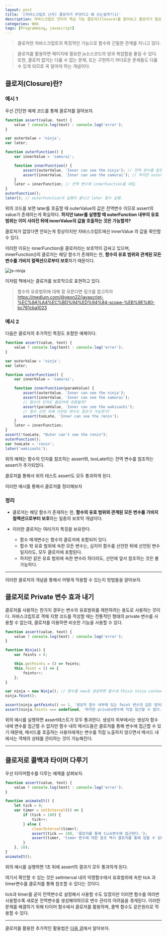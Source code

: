 ```yaml
---
layout: post
title: '[자바스크립트 닌자] 클로저가 무엇이고 왜 쓰는걸까?(1)'
description: 자바스크립트 언어의 핵심 기능 클로저(Closure)를 알아보고 클로저가 필요한 주요 기능에 대해 알아보자
categories: Web
tags: [Programming, javascript]
---
```


> 클로저란 자바스크립트의 특징적인 기능으로 함수와 긴밀한 관계를 지니고 있다.

> 클로저를 활용하면 페이지에 필요한 js소스코드의 양과 복잡함을 줄일 수 있다. 또한, 클로저 없이는 다룰 수 없는 문제, 또는 구현하기 까다로운 문제들도 다룰 수 있게 되므로 꼭 알아야 하는 개념이다.

## 클로저(Closure)란?

### 예시 1

우선 간단한 예제 코드를 통해 클로저를 알아보자.

```js
function assert(value, text) {
	value ? console.log(text) : console.log('error');
}

var outerValue = 'ninja';
var later;

function outerFunction() {
	var innerValue = 'samurai';

	function innerFunction() {
		assert(outerValue, 'Inner can see the ninja'); // 전역 변수를 참조하는건 당연히 가능하다.
		assert(innerValue, 'Inner can see the samurai'); // 하지만 outerFunction 함수가 끝나도 innerValue를 참조하는게 가능할까?
	}
	later = innerFunction; // 전역 변수에 innerFunction을 대입.
}
outerFunction();
later(); // outerFunction의 실행이 끝나고 later 함수 실행.
```

위의 코드를 보면 later를 호출할 때 outerValue의 값은 전역변수 이므로 assert의 value가 존재하는게 확실하다. **하지만 later를 실행할 때 outerFunction 내부의 유효범위는 이미 사라진 뒤에 innerValue의 값을 호출하는 것은 가능할까?**

클로저가 없었다면 안되는게 정상이지만 자바스크립트에선 innerValue 의 값을 확인할 수 있다.

이러한 이유는 innerFunction을 클로저라는 보호막이 감싸고 있으며, innerFunction()의 클로저는 해당 함수가 존재하는 한, **함수의 유효 범위와 관계된 모든 변수를 가비지 컬렉션으로부터 보호**하기 때문이다.

![js-ninja](/assets/images/posts/closure.jpg)

이처럼 책에서는 클로저를 보호막으로 표현하고 있다.

> 함수의 유효범위에 대해 잘 모른다면 링크를 참고하자 <https://medium.com/@yeon22/javascript-%EC%8A%A4%EC%BD%94%ED%94%84-scope-%EB%9E%80-bc761cba1023>

### 예시 2

다음은 클로저의 추가적인 특징도 포함한 예제이다.

```js
function assert(value, text) {
	value ? console.log(text) : console.log('error');
}

var outerValue = 'ninja';
var later;

function outerFunction() {
	var innerValue = 'samurai';

	function innerFunction(paramValue) {
		assert(outerValue, 'Inner can see the ninja');
		assert(innerValue, 'Inner can see the samurai');
		// 함수의 인자도 클로저에 포함될까?
		assert(paramValue, 'Inner can see the wakizashi');
		// 함수 선언 뒤에 선언된 변수도 참조가 가능한가?
		assert(tooLate, 'Inner can see the ronin');
	}
	later = innerFunction;
}
assert(!tooLate, "Outer can't see the ronin");
outerFunction();
var tooLate = 'ronin';
later('wakizashi');
```

위의 예제는 함수의 인자를 참조하는 assert와, tooLate라는 전역 변수를 참조하는 assert가 추가되었다.

클로저를 통해서 위의 테스트 assert도 모두 통과하게 된다.

이러한 예시를 통해서 클로저를 정리해보자

### 정리

-   클로저는 해당 함수가 존재하는 한, **함수의 유효 범위와 관계된 모든 변수를 가비지 컬렉션으로부터 보호**하는 일종의 보호막 개념이다.

-   이러한 클로저는 여러가지 특징을 보유한다.
    -   함수 매개변수는 함수의 클로저에 포함되어 있다.
    -   함수 밖 유효 범위에 속한 모든 변수는, 심지어 함수를 선언한 뒤에 선언된 변수일지라도, 모두 클로저에 포함된다.
    -   하지만 같은 유효 범위에 속한 변수라 하더라도, 선언에 앞서 참조하는 것은 불가능하다.

---

이러한 클로저의 개념을 통해서 어떻게 적용할 수 있는지 방법들을 알아보자.

## 클로저로 Private 변수 효과 내기

클로저를 사용하는 한가지 경우는 변수의 유효범위를 제한하려는 용도로 사용하는 것이다. 자바스크립트로 객체 지향 코드를 작성할 때는 전통적인 형태의 private 변수를 사용할 수 없는데, 클로저를 이용하면 비슷한 기능을 사용할 수 있다.

```js
function assert(value, text) {
	value ? console.log(text) : console.log('error');
}

function Ninja() {
	var feints = 0;

	this.getFeints = () => feints;
	this.feint = () => {
		feints++;
	};
}

var ninja = new Ninja(); // 함수를 new로 생성하면 함수내 this는 ninja context를 참조한다.
ninja.feint();

assert(ninja.getFeints() == 1, '생성자 함수 내부에 있는 feint 변수의 값은 얻어올 수 있다.');
assert(ninja.feints === undefined, '하지만 private변수에 직접 접근할 수 없다.');
```

위의 예시를 실행하면 assert테스트가 모두 통과한다. 생성자 외부에서는 생성자 함수 내에 변수를 접근할 수 없지만 함수 내의 메서드들은 클로저를 통해 변수에 접근할 수 있기 때문에, 메서드를 호출하는 사용자에게는 변수를 직접 노출하지 않으면서 메서드 내에서는 객체의 상태를 관리하는 것이 가능해진다.

---

## 클로저로 콜백과 타이머 다루기

우선 타이머함수를 다루는 예제를 살펴보자.

```js
function assert(value, text) {
	value ? console.log(text) : console.log('error');
}

function animateIt() {
	let tick = 0;
	var timer = setInterval(() => {
		if (tick < 100) {
			tick++;
		} else {
			clearInterval(timer);
			assert(tick == 100, '클로저를 통해 tick변수에 접근한다.');
			assert(timer, 'timer 변수에 대한 참조 역시 클로저를 통해 얻을 수 있다.');
		}
	}, 10);
}
animateIt();
```

위의 예시를 실행하면 1초 뒤에 assert의 결과가 모두 통과하게 된다.

여기서 확인할 수 있는 것은 setInterval 내의 익명함수에서 유효범위에 속한 tick 과 timer변수를 클로저를 통해 참조할 수 있다는 것이다.

tick과 timer를 굳이 전역변수로 설정해서 사용할 수도 있겠지만 이러면 함수를 여러번 사용할수록 새로운 전역변수를 생성해야하므로 변수 관리의 어려움을 겪게된다. 이러한 문제를 해결하기 위해 타이머 함수에서 클로저를 활용하며, 콜백 함수도 같은원리로 적용할 수 있다.

---

클로저를 활용한 추가적인 활용법은 [다음 글](<https://gusrb3164.github.io/web/2021/05/06/js-closure(2)/>)에서 알아보자.
